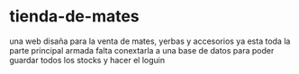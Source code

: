 # tienda-de-mates
una web disaña para la venta de mates, yerbas y accesorios 
ya esta toda la parte principal armada 
falta conextarla a una base de datos para poder guardar todos los stocks y hacer el loguin
